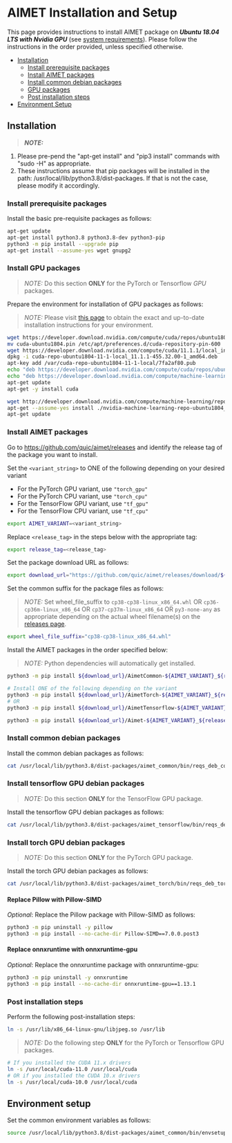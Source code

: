 # AIMET Installation and Setup
This page provides instructions to install AIMET package on ***Ubuntu 18.04 LTS with Nvidia GPU*** (see [system requirements]( docker_install.md#requirements)). Please follow the instructions in the order provided, unless specified otherwise.

- [Installation](#installation)
    - [Install prerequisite packages](#install-prerequisite-packages)
    - [Install AIMET packages](#install-aimet-packages)
    - [Install common debian packages](#install-common-debian-packages)
    - [GPU packages](#install-GPU-packages)
    - [Post installation steps](#post-installation-steps)
- [Environment Setup](#environment-setup)

## Installation

> **_NOTE:_**  
 1. Please pre-pend the "apt-get install" and "pip3 install" commands with "sudo -H" as appropriate.
 2. These instructions assume that pip packages will be installed in the path: /usr/local/lib/python3.8/dist-packages. If that is not the case, please modify it accordingly.

### Install prerequisite packages
Install the basic pre-requisite packages as follows:
```bash
apt-get update
apt-get install python3.8 python3.8-dev python3-pip
python3 -m pip install --upgrade pip
apt-get install --assume-yes wget gnupg2
```

### Install GPU packages
> _NOTE:_ Do this section **ONLY** for the PyTorch or Tensorflow *GPU* packages.

Prepare the environment for installation of GPU packages as follows:
> _NOTE:_ Please visit [this page](https://developer.nvidia.com/cuda-11.1.1-download-archive) to obtain the exact and up-to-date installation instructions for your environment.

```bash
wget https://developer.download.nvidia.com/compute/cuda/repos/ubuntu1804/x86_64/cuda-ubuntu1804.pin
mv cuda-ubuntu1804.pin /etc/apt/preferences.d/cuda-repository-pin-600
wget https://developer.download.nvidia.com/compute/cuda/11.1.1/local_installers/cuda-repo-ubuntu1804-11-1-local_11.1.1-455.32.00-1_amd64.deb
dpkg -i cuda-repo-ubuntu1804-11-1-local_11.1.1-455.32.00-1_amd64.deb
apt-key add /var/cuda-repo-ubuntu1804-11-1-local/7fa2af80.pub
echo "deb https://developer.download.nvidia.com/compute/cuda/repos/ubuntu1804/x86_64 /" > /etc/apt/sources.list.d/cuda.list
echo "deb https://developer.download.nvidia.com/compute/machine-learning/repos/ubuntu1804/x86_64 /" > /etc/apt/sources.list.d/nvidia-ml.list
apt-get update
apt-get -y install cuda

wget http://developer.download.nvidia.com/compute/machine-learning/repos/ubuntu1804/x86_64/nvidia-machine-learning-repo-ubuntu1804_1.0.0-1_amd64.deb
apt-get --assume-yes install ./nvidia-machine-learning-repo-ubuntu1804_1.0.0-1_amd64.deb
apt-get update
```

### Install AIMET packages
Go to https://github.com/quic/aimet/releases and identify the release tag of the package you want to install. 

Set the `<variant_string>` to ONE of the following depending on your desired variant
- For the PyTorch GPU variant, use `"torch_gpu"`
- For the PyTorch CPU variant, use `"torch_cpu"`
- For the TensorFlow GPU variant, use `"tf_gpu"`
- For the TensorFlow CPU variant, use `"tf_cpu"`
```bash
export AIMET_VARIANT=<variant_string>
```

Replace `<release_tag>` in the steps below with the appropriate tag:
```bash
export release_tag=<release_tag>
```

Set the package download URL as follows:
```bash
export download_url="https://github.com/quic/aimet/releases/download/${release_tag}"
```

Set the common suffix for the package files as follows:
> _NOTE:_ Set wheel_file_suffix to `cp38-cp38-linux_x86_64.whl` OR `cp36-cp36m-linux_x86_64` OR `cp37-cp37m-linux_x86_64` OR `py3-none-any` as appropriate depending on the actual wheel filename(s) on the [releases page](https://github.com/quic/aimet/releases).
```bash
export wheel_file_suffix="cp38-cp38-linux_x86_64.whl"
```

Install the AIMET packages in the order specified below:
> _NOTE:_ Python dependencies will automatically get installed.
```bash
python3 -m pip install ${download_url}/AimetCommon-${AIMET_VARIANT}_${release_tag}-${wheel_file_suffix}

# Install ONE of the following depending on the variant
python3 -m pip install ${download_url}/AimetTorch-${AIMET_VARIANT}_${release_tag}-${wheel_file_suffix} -f https://download.pytorch.org/whl/torch_stable.html
# OR
python3 -m pip install ${download_url}/AimetTensorflow-${AIMET_VARIANT}_${release_tag}-${wheel_file_suffix}

python3 -m pip install ${download_url}/Aimet-${AIMET_VARIANT}_${release_tag}-${wheel_file_suffix}
```

### Install common debian packages
Install the common debian packages as follows:
```bash
cat /usr/local/lib/python3.8/dist-packages/aimet_common/bin/reqs_deb_common.txt | xargs apt-get --assume-yes install
```

### Install tensorflow GPU debian packages
> _NOTE:_ Do this section **ONLY** for the TensorFlow GPU package.

Install the tensorflow GPU debian packages as follows:
```bash
cat /usr/local/lib/python3.8/dist-packages/aimet_tensorflow/bin/reqs_deb_tf_gpu.txt | xargs apt-get --assume-yes install
```

### Install torch GPU debian packages
> _NOTE:_ Do this section **ONLY** for the PyTorch GPU package.

Install the torch GPU debian packages as follows:
```bash
cat /usr/local/lib/python3.8/dist-packages/aimet_torch/bin/reqs_deb_torch_gpu.txt | xargs apt-get --assume-yes install
```

#### Replace Pillow with Pillow-SIMD
*Optional*: Replace the Pillow package with Pillow-SIMD as follows:
```bash
python3 -m pip uninstall -y pillow
python3 -m pip install --no-cache-dir Pillow-SIMD==7.0.0.post3
```

#### Replace onnxruntime with onnxruntime-gpu
*Optional*: Replace the onnxruntime package with onnxruntime-gpu:
```bash
python3 -m pip uninstall -y onnxruntime
python3 -m pip install --no-cache-dir onnxruntime-gpu==1.13.1
```

### Post installation steps
Perform the following post-installation steps:
```bash
ln -s /usr/lib/x86_64-linux-gnu/libjpeg.so /usr/lib
```

> _NOTE:_ Do the following step **ONLY** for the PyTorch or Tensorflow GPU packages.
```bash
# If you installed the CUDA 11.x drivers
ln -s /usr/local/cuda-11.0 /usr/local/cuda
# OR if you installed the CUDA 10.x drivers
ln -s /usr/local/cuda-10.0 /usr/local/cuda
```

## Environment setup
Set the common environment variables as follows:
```bash
source /usr/local/lib/python3.8/dist-packages/aimet_common/bin/envsetup.sh
```

